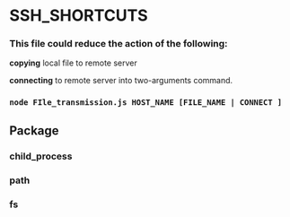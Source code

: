 # SSH_SHORTCUTS
### This file could reduce the action of the following: 
**copying** local file to remote server


**connecting** to remote server into two-arguments command. 
 
###  `node FIle_transmission.js HOST_NAME [FILE_NAME | CONNECT ] `
   
## Package

### child_process
### path 
### fs
